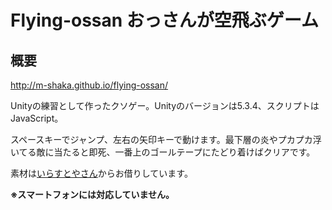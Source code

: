 # Flying-ossan おっさんが空飛ぶゲーム
## 概要

<http://m-shaka.github.io/flying-ossan/>

Unityの練習として作ったクソゲー。Unityのバージョンは5.3.4、スクリプトはJavaScript。

スペースキーでジャンプ、左右の矢印キーで動けます。最下層の炎やプカプカ浮いてる敵に当たると即死、一番上のゴールテープにたどり着けばクリアです。

素材は[いらすとやさん](http://www.irasutoya.com/ "title")からお借りしています。

**※スマートフォンには対応していません。**
